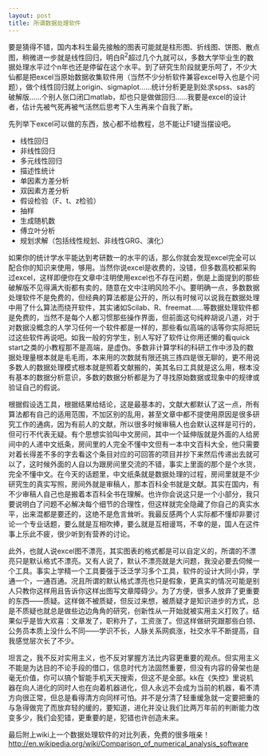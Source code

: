 ```yaml
---
layout: post
title: 所谓数据处理软件 
---
```

要是猜得不错，国内本科生最先接触的图表可能就是柱形图、折线图、饼图、散点图，稍微进一步就是线性回归，明白R<sup>2</sup>超过几个九就可以，多数大学毕业生的数据处理水平过个n年也还是停留在这个水平。到了研究生阶段就更乐呵了，不少大仙都是把excel当原始数据收集软件用（当然不少分析软件兼容excel导入也是个问题），做个线性回归就上origin、sigmaplot……统计分析更是到处求spss、sas的破解版……个别人张口闭口matlab，却也只是做做回归……我要是excel的设计者，估计先被气死再被气活然后思考下人生再来个自我了断。

先列举下excel可以做的东西，放心都不给教程，总不能让F1键当摆设吧。

- 线性回归
- 非线性回归
- 多元线性回归
- 描述性统计
- 单因素方差分析
- 双因素方差分析
- 假设检验（F、t、z检验）
- 抽样
- 生成随机数
- 傅立叶分析
- 规划求解（包括线性规划、非线性GRG、演化）

如果你的统计学水平能达到考研数一的水平的话，那么你就会发现excel完全可以配合你的知识来使用，够用。当然你说excel是收费的，没错，但多数高校都采购过excel，这样即便你在文章中注明使用excel也不存在问题，倒是上面提到的那些破解版不见得满大街都有卖的，随意在文中注明风险不小。要明确一点，多数数据处理软件不是免费的，但经典的算法都是公开的，所以有时候可以说我在数据处理中用了什么算法而绕开软件，其实诸如Scilab、R、freemat……等数据处理软件都是免费的，当然不是每个人都习惯那些操作界面，但前面这句纯粹胡说八道，对于对数据没概念的人学习任何一个软件都是一样的，那些看似高端的话等你实际把玩过这些软件再说吧。如我一般的穷学生，别人写好了软件让你用还懒的看quick start之类的小教程那不是高端，是虚伪。多数非计算学科的科研工作中涉及的数据处理量根本就是毛毛雨，本来用的次数就有限还挑三拣四是很无聊的，更不用说多数人的数据处理模式根本就是照着文献搬的，美其名曰工具就是这么用，根本没有基本的数据分析意识，多数的数据分析都是为了寻找原始数据或现象中的规律或验证自己的假说。

根据假设选工具，根据结果给结论，这是最基本的，文献大都默认了这一点，所有算法都有自己的适用范围，不加区别的乱用，甚至文章中都不提使用原因是很多研究工作的通病，因为有前人的文献，所以很多时候审稿人也会默认这样是可行的，但可行不代表无疑。有个思想实验叫中文房间，其中一个延伸版就是外面的人给房间中的人递中文纸条，房间里的人完全不懂中文但有一本中文百科大全，他只需要对着长得差不多的字去看这个条目对应的可回答的项目并抄下来然后传递出去就可以了，这时候外面的人自以为跟房间里交流的不错，事实上里面的那个是个水货，完全不懂中文。在今天的话题里，中文纸条就是数据处理的过程，房间里就是不少研究生的真实写照，房间外就是审稿人，那本百科全书就是文献。其实在国内，有不少审稿人自己也是搬着本百科全书在理解。也许你会说这只是一个小部分，我只要说明白了问题不必解决每个细节的合理性，但这样就完全隐藏了你自己的真实水平，出来混都是要还的，这绝不是危言耸听。我最反感两个人实际都不懂却非要讨论一个专业话题，要么就是互相吹捧，要么就是互相谩骂，不幸的是，国人在这件事上乐此不疲，很少听到有营养的讨论。

此外，也就人说excel图不漂亮，其实图表的格式都是可以自定义的，所谓的不漂亮只是默认格式不漂亮。又有人说了，默认不漂亮就是大问题，我没必要去伺候一个工具。事实上学精一个工具要强于泛泛学习多个工具，软件的设计大同小异，学通一个，一通百通。况且所谓的默认格式漂亮也只是假象，更真实的情况可能是别人只教你这样用且告诉你这样出图写文章障碍少。为了方便，很多人放弃了更重要的东西——质疑。这样做不被质疑，但反过来想，被质疑才是知识进步的方式，总是不质疑也就总是做些边边角角的研究，创新性从一开始就被实用主义打败了。结果似乎是皆大欢喜：文章发了，职称升了，工资涨了。但这样做研究跟那些白领、公务员本质上没什么不同——学识不长，人脉关系网疯涨，社交水平不断提高，自我感觉层次长了不少。

坦言之，我不反对实用主义，也不反对掌握方法比内容更重要的观点。但实用主义不能是为达目的不论手段的借口，信息时代方法固然重要，但没有内容的骨架也是毫无价值，你可以搞个智能手机天天搜索，但这不是全部。kk在《失控》里说机器在向人进化的同时人也在向着机器进化，但人永远不会成为当前的机器，看不清方向很正常，但总是看得清方向同样可怕。并不是分清了轻重缓急就一定要把重的与急得做完了而放弃轻的缓的，要知道，进化并没让我们比两万年前的判断能力改变多少，我们会犯错，更重要的是，犯错也许创造未来。

最后附上wiki上一个数据处理软件的对比列表，免费的很多哦亲！
http://en.wikipedia.org/wiki/Comparison_of_numerical_analysis_software
